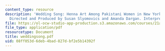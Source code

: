 ```yaml
---
content_type: resource
description: 'Wedding Song: Henna Art Among Pakistani Women in New York City. A Videotape
  Directed and Produced by Susan Slyomovics and Amanda Dargan. Interpretative booklet.'
file: https://ol-ocw-studio-app-production.s3.amazonaws.com/courses/21a-453-anthropology-of-the-middle-east-spring-2004/08ff053d6deb4bad827dbf2e5b14392f_weddingsong.pdf
file_type: application/pdf
resourcetype: Document
title: weddingsong.pdf
uid: 08ff053d-6deb-4bad-827d-bf2e5b14392f
---
```

